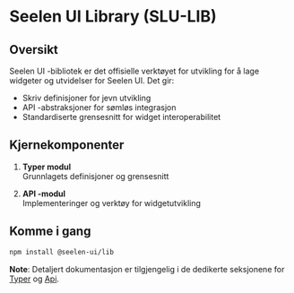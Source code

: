 # **Seelen UI Library (SLU-LIB)**

## Oversikt

Seelen UI -bibliotek er det offisielle verktøyet for utvikling for å lage widgeter og utvidelser for Seelen UI. Det gir:

* Skriv definisjoner for jevn utvikling
* API -abstraksjoner for sømløs integrasjon
* Standardiserte grensesnitt for widget interoperabilitet

## Kjernekomponenter

1. **Typer modul**\
   Grunnlagets definisjoner og grensesnitt

2. **API -modul**\
   Implementeringer og verktøy for widgetutvikling

## Komme i gang

```bash
npm install @seelen-ui/lib
```

**Note**: Detaljert dokumentasjon er tilgjengelig i de dedikerte seksjonene for [Typer](./library-types) og [Api](./library-api).
